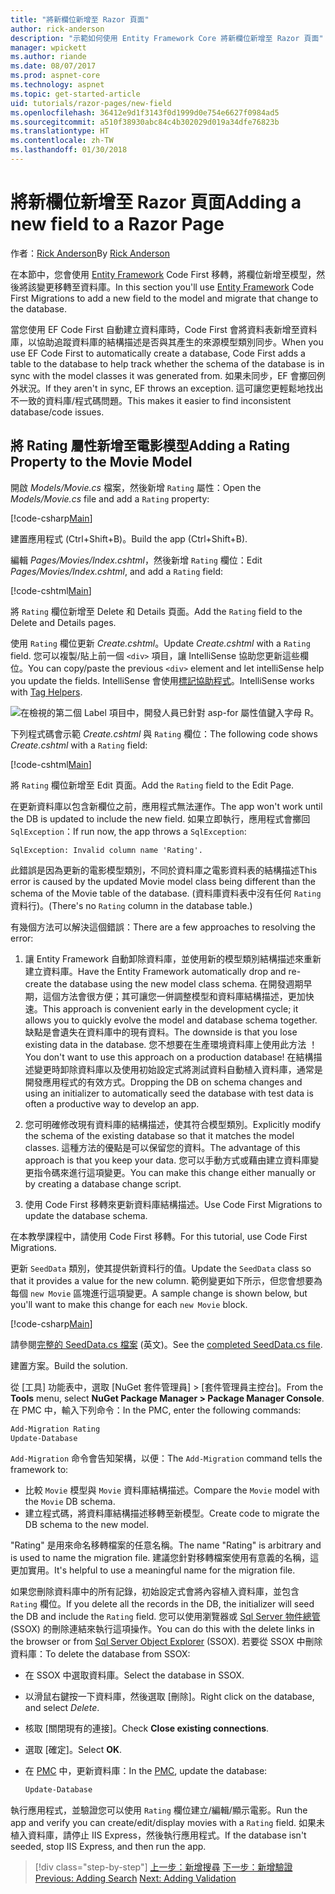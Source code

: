 ```yaml
---
title: "將新欄位新增至 Razor 頁面"
author: rick-anderson
description: "示範如何使用 Entity Framework Core 將新欄位新增至 Razor 頁面"
manager: wpickett
ms.author: riande
ms.date: 08/07/2017
ms.prod: aspnet-core
ms.technology: aspnet
ms.topic: get-started-article
uid: tutorials/razor-pages/new-field
ms.openlocfilehash: 36412e9d1f3143f0d1999d0e754e6627f0984ad5
ms.sourcegitcommit: a510f38930abc84c4b302029d019a34dfe76823b
ms.translationtype: HT
ms.contentlocale: zh-TW
ms.lasthandoff: 01/30/2018
---
```

# <a name="adding-a-new-field-to-a-razor-page"></a><span data-ttu-id="bc334-103">將新欄位新增至 Razor 頁面</span><span class="sxs-lookup"><span data-stu-id="bc334-103">Adding a new field to a Razor Page</span></span>

<span data-ttu-id="bc334-104">作者：[Rick Anderson](https://twitter.com/RickAndMSFT)</span><span class="sxs-lookup"><span data-stu-id="bc334-104">By [Rick Anderson](https://twitter.com/RickAndMSFT)</span></span>

<span data-ttu-id="bc334-105">在本節中，您會使用 [Entity Framework](https://docs.microsoft.com/ef/core/get-started/aspnetcore/new-db) Code First 移轉，將欄位新增至模型，然後將該變更移轉至資料庫。</span><span class="sxs-lookup"><span data-stu-id="bc334-105">In this section you'll use [Entity Framework](https://docs.microsoft.com/ef/core/get-started/aspnetcore/new-db) Code First Migrations to add a new field to the model and migrate that change to the database.</span></span>

<span data-ttu-id="bc334-106">當您使用 EF Code First 自動建立資料庫時，Code First 會將資料表新增至資料庫，以協助追蹤資料庫的結構描述是否與其產生的來源模型類別同步。</span><span class="sxs-lookup"><span data-stu-id="bc334-106">When you use EF Code First to automatically create a database, Code First adds a table to the database to help track whether the schema of the database is in sync with the model classes it was generated from.</span></span> <span data-ttu-id="bc334-107">如果未同步，EF 會擲回例外狀況。</span><span class="sxs-lookup"><span data-stu-id="bc334-107">If they aren't in sync, EF throws an exception.</span></span> <span data-ttu-id="bc334-108">這可讓您更輕鬆地找出不一致的資料庫/程式碼問題。</span><span class="sxs-lookup"><span data-stu-id="bc334-108">This makes it easier to find inconsistent database/code issues.</span></span>

## <a name="adding-a-rating-property-to-the-movie-model"></a><span data-ttu-id="bc334-109">將 Rating 屬性新增至電影模型</span><span class="sxs-lookup"><span data-stu-id="bc334-109">Adding a Rating Property to the Movie Model</span></span>

<span data-ttu-id="bc334-110">開啟 *Models/Movie.cs* 檔案，然後新增 `Rating` 屬性：</span><span class="sxs-lookup"><span data-stu-id="bc334-110">Open the *Models/Movie.cs* file and add a `Rating` property:</span></span>

[!code-csharp[Main](razor-pages-start/sample/RazorPagesMovie/Models/MovieDateRating.cs?highlight=11&range=7-18)]

<span data-ttu-id="bc334-111">建置應用程式 (Ctrl+Shift+B)。</span><span class="sxs-lookup"><span data-stu-id="bc334-111">Build the app (Ctrl+Shift+B).</span></span>

<span data-ttu-id="bc334-112">編輯 *Pages/Movies/Index.cshtml*，然後新增 `Rating` 欄位：</span><span class="sxs-lookup"><span data-stu-id="bc334-112">Edit *Pages/Movies/Index.cshtml*, and add a `Rating` field:</span></span>

[!code-cshtml[Main](razor-pages-start/sample/RazorPagesMovie/Pages/Movies/Index.cshtml?highlight=40-42,61-63)]

<span data-ttu-id="bc334-113">將 `Rating` 欄位新增至 Delete 和 Details 頁面。</span><span class="sxs-lookup"><span data-stu-id="bc334-113">Add the `Rating` field to the Delete and Details pages.</span></span>

<span data-ttu-id="bc334-114">使用 `Rating` 欄位更新 *Create.cshtml*。</span><span class="sxs-lookup"><span data-stu-id="bc334-114">Update *Create.cshtml* with a `Rating` field.</span></span> <span data-ttu-id="bc334-115">您可以複製/貼上前一個 `<div>` 項目，讓 IntelliSense 協助您更新這些欄位。</span><span class="sxs-lookup"><span data-stu-id="bc334-115">You can copy/paste the previous `<div>` element and let intelliSense help you update the fields.</span></span> <span data-ttu-id="bc334-116">IntelliSense 會使用[標記協助程式](xref:mvc/views/tag-helpers/intro)。</span><span class="sxs-lookup"><span data-stu-id="bc334-116">IntelliSense works with [Tag Helpers](xref:mvc/views/tag-helpers/intro).</span></span>

![在檢視的第二個 Label 項目中，開發人員已針對 asp-for 屬性值鍵入字母 R。](new-field/_static/cr.png)

<span data-ttu-id="bc334-120">下列程式碼會示範 *Create.cshtml* 與 `Rating` 欄位：</span><span class="sxs-lookup"><span data-stu-id="bc334-120">The following code shows *Create.cshtml* with a `Rating` field:</span></span>

[!code-cshtml[Main](razor-pages-start/sample/RazorPagesMovie/Pages/Movies/Create.cshtml?highlight=36-40)]

<span data-ttu-id="bc334-121">將 `Rating` 欄位新增至 Edit 頁面。</span><span class="sxs-lookup"><span data-stu-id="bc334-121">Add the `Rating` field to the Edit Page.</span></span>

<span data-ttu-id="bc334-122">在更新資料庫以包含新欄位之前，應用程式無法運作。</span><span class="sxs-lookup"><span data-stu-id="bc334-122">The app won't work until the DB is updated to include the new field.</span></span> <span data-ttu-id="bc334-123">如果立即執行，應用程式會擲回 `SqlException`：</span><span class="sxs-lookup"><span data-stu-id="bc334-123">If run now, the app throws a `SqlException`:</span></span>

```
SqlException: Invalid column name 'Rating'.
```

<span data-ttu-id="bc334-124">此錯誤是因為更新的電影模型類別，不同於資料庫之電影資料表的結構描述</span><span class="sxs-lookup"><span data-stu-id="bc334-124">This error is caused by the updated Movie model class being different than the schema of the Movie table of the database.</span></span> <span data-ttu-id="bc334-125">(資料庫資料表中沒有任何 `Rating` 資料行)。</span><span class="sxs-lookup"><span data-stu-id="bc334-125">(There's no `Rating` column in the database table.)</span></span>

<span data-ttu-id="bc334-126">有幾個方法可以解決這個錯誤：</span><span class="sxs-lookup"><span data-stu-id="bc334-126">There are a few approaches to resolving the error:</span></span>

1. <span data-ttu-id="bc334-127">讓 Entity Framework 自動卸除資料庫，並使用新的模型類別結構描述來重新建立資料庫。</span><span class="sxs-lookup"><span data-stu-id="bc334-127">Have the Entity Framework automatically drop and re-create the database using  the new model class schema.</span></span> <span data-ttu-id="bc334-128">在開發週期早期，這個方法會很方便；其可讓您一併調整模型和資料庫結構描述，更加快速。</span><span class="sxs-lookup"><span data-stu-id="bc334-128">This approach is convenient early in the development cycle; it allows you to quickly evolve the model and database schema together.</span></span> <span data-ttu-id="bc334-129">缺點是會遺失在資料庫中的現有資料。</span><span class="sxs-lookup"><span data-stu-id="bc334-129">The downside is that you lose existing data in the database.</span></span> <span data-ttu-id="bc334-130">您不想要在生產環境資料庫上使用此方法 ！</span><span class="sxs-lookup"><span data-stu-id="bc334-130">You don't want to use this approach on a production database!</span></span> <span data-ttu-id="bc334-131">在結構描述變更時卸除資料庫以及使用初始設定式將測試資料自動植入資料庫，通常是開發應用程式的有效方式。</span><span class="sxs-lookup"><span data-stu-id="bc334-131">Dropping the DB on schema changes and using an initializer to automatically seed the database with test data is often a productive way to develop an app.</span></span>

2. <span data-ttu-id="bc334-132">您可明確修改現有資料庫的結構描述，使其符合模型類別。</span><span class="sxs-lookup"><span data-stu-id="bc334-132">Explicitly modify the schema of the existing database so that it matches the model classes.</span></span> <span data-ttu-id="bc334-133">這種方法的優點是可以保留您的資料。</span><span class="sxs-lookup"><span data-stu-id="bc334-133">The advantage of this approach is that you keep your data.</span></span> <span data-ttu-id="bc334-134">您可以手動方式或藉由建立資料庫變更指令碼來進行這項變更。</span><span class="sxs-lookup"><span data-stu-id="bc334-134">You can make this change either manually or by creating a database change script.</span></span>

3. <span data-ttu-id="bc334-135">使用 Code First 移轉來更新資料庫結構描述。</span><span class="sxs-lookup"><span data-stu-id="bc334-135">Use Code First Migrations to update the database schema.</span></span>

<span data-ttu-id="bc334-136">在本教學課程中，請使用 Code First 移轉。</span><span class="sxs-lookup"><span data-stu-id="bc334-136">For this tutorial, use Code First Migrations.</span></span>

<span data-ttu-id="bc334-137">更新 `SeedData` 類別，使其提供新資料行的值。</span><span class="sxs-lookup"><span data-stu-id="bc334-137">Update the `SeedData` class so that it provides a value for the new column.</span></span> <span data-ttu-id="bc334-138">範例變更如下所示，但您會想要為每個 `new Movie` 區塊進行這項變更。</span><span class="sxs-lookup"><span data-stu-id="bc334-138">A sample change is shown below, but you'll want to make this change for each `new Movie` block.</span></span>

[!code-csharp[Main](razor-pages-start/sample/RazorPagesMovie/Models/SeedDataRating.cs?name=snippet1&highlight=8)]

<span data-ttu-id="bc334-139">請參閱[完整的 SeedData.cs 檔案](https://github.com/aspnet/Docs/blob/master/aspnetcore/tutorials/razor-pages/razor-pages-start/sample/RazorPagesMovie/Models/SeedDataRating.cs) (英文)。</span><span class="sxs-lookup"><span data-stu-id="bc334-139">See the [completed SeedData.cs file](https://github.com/aspnet/Docs/blob/master/aspnetcore/tutorials/razor-pages/razor-pages-start/sample/RazorPagesMovie/Models/SeedDataRating.cs).</span></span>

<span data-ttu-id="bc334-140">建置方案。</span><span class="sxs-lookup"><span data-stu-id="bc334-140">Build the solution.</span></span>

<a name="pmc"></a> <span data-ttu-id="bc334-141">從 [工具] 功能表中，選取 [NuGet 套件管理員] > [套件管理員主控台]。</span><span class="sxs-lookup"><span data-stu-id="bc334-141">From the **Tools** menu, select **NuGet Package Manager > Package Manager Console**.</span></span>
<span data-ttu-id="bc334-142">在 PMC 中，輸入下列命令：</span><span class="sxs-lookup"><span data-stu-id="bc334-142">In the PMC, enter the following commands:</span></span>

```powershell
Add-Migration Rating
Update-Database
```

<span data-ttu-id="bc334-143">`Add-Migration` 命令會告知架構，以便：</span><span class="sxs-lookup"><span data-stu-id="bc334-143">The `Add-Migration` command tells the framework to:</span></span>

* <span data-ttu-id="bc334-144">比較 `Movie` 模型與 `Movie` 資料庫結構描述。</span><span class="sxs-lookup"><span data-stu-id="bc334-144">Compare the `Movie` model with the `Movie` DB schema.</span></span>
* <span data-ttu-id="bc334-145">建立程式碼，將資料庫結構描述移轉至新模型。</span><span class="sxs-lookup"><span data-stu-id="bc334-145">Create code to migrate the DB schema to the new model.</span></span>

<span data-ttu-id="bc334-146">"Rating" 是用來命名移轉檔案的任意名稱。</span><span class="sxs-lookup"><span data-stu-id="bc334-146">The name "Rating" is arbitrary and is used to name the migration file.</span></span> <span data-ttu-id="bc334-147">建議您針對移轉檔案使用有意義的名稱，這更加實用。</span><span class="sxs-lookup"><span data-stu-id="bc334-147">It's helpful to use a meaningful name for the migration file.</span></span>

<a name="ssox"></a> <span data-ttu-id="bc334-148">如果您刪除資料庫中的所有記錄，初始設定式會將內容植入資料庫，並包含 `Rating` 欄位。</span><span class="sxs-lookup"><span data-stu-id="bc334-148">If you delete all the records in the DB, the initializer will seed the DB and include the `Rating` field.</span></span> <span data-ttu-id="bc334-149">您可以使用瀏覽器或 [Sql Server 物件總管](xref:tutorials/razor-pages/sql#ssox) (SSOX) 的刪除連結來執行這項操作。</span><span class="sxs-lookup"><span data-stu-id="bc334-149">You can do this with the delete links in the browser or from [Sql Server Object Explorer](xref:tutorials/razor-pages/sql#ssox) (SSOX).</span></span> <span data-ttu-id="bc334-150">若要從 SSOX 中刪除資料庫：</span><span class="sxs-lookup"><span data-stu-id="bc334-150">To delete the database from SSOX:</span></span>

* <span data-ttu-id="bc334-151">在 SSOX 中選取資料庫。</span><span class="sxs-lookup"><span data-stu-id="bc334-151">Select the database in SSOX.</span></span>
* <span data-ttu-id="bc334-152">以滑鼠右鍵按一下資料庫，然後選取 [刪除]。</span><span class="sxs-lookup"><span data-stu-id="bc334-152">Right click on the database, and select *Delete*.</span></span>
* <span data-ttu-id="bc334-153">核取 [關閉現有的連接]。</span><span class="sxs-lookup"><span data-stu-id="bc334-153">Check **Close existing connections**.</span></span>
* <span data-ttu-id="bc334-154">選取 [確定]。</span><span class="sxs-lookup"><span data-stu-id="bc334-154">Select **OK**.</span></span>
* <span data-ttu-id="bc334-155">在 [PMC](xref:tutorials/razor-pages/new-field#pmc) 中，更新資料庫：</span><span class="sxs-lookup"><span data-stu-id="bc334-155">In the [PMC](xref:tutorials/razor-pages/new-field#pmc), update the database:</span></span>

  ```powershell
  Update-Database
  ```

<span data-ttu-id="bc334-156">執行應用程式，並驗證您可以使用 `Rating` 欄位建立/編輯/顯示電影。</span><span class="sxs-lookup"><span data-stu-id="bc334-156">Run the app and verify you can create/edit/display movies with a `Rating` field.</span></span> <span data-ttu-id="bc334-157">如果未植入資料庫，請停止 IIS Express，然後執行應用程式。</span><span class="sxs-lookup"><span data-stu-id="bc334-157">If the database isn't seeded, stop IIS Express, and then run the app.</span></span>

>[!div class="step-by-step"]
<span data-ttu-id="bc334-158">[上一步：新增搜尋](xref:tutorials/razor-pages/search)
[下一步：新增驗證](xref:tutorials/razor-pages/validation)</span><span class="sxs-lookup"><span data-stu-id="bc334-158">[Previous: Adding Search](xref:tutorials/razor-pages/search)
[Next: Adding Validation](xref:tutorials/razor-pages/validation)</span></span>
